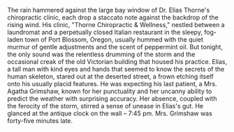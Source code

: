 The rain hammered against the large bay window of Dr. Elias Thorne's chiropractic clinic, each drop a staccato note against the backdrop of the rising wind.  His clinic, "Thorne Chiropractic & Wellness," nestled between a laundromat and a perpetually closed Italian restaurant in the sleepy, fog-laden town of Port Blossom, Oregon, usually hummed with the quiet murmur of gentle adjustments and the scent of peppermint oil. But tonight, the only sound was the relentless drumming of the storm and the occasional creak of the old Victorian building that housed his practice. Elias, a tall man with kind eyes and hands that seemed to know the secrets of the human skeleton, stared out at the deserted street, a frown etching itself onto his usually placid features. He was expecting his last patient, a Mrs. Agatha Grimshaw, known for her punctuality and her uncanny ability to predict the weather with surprising accuracy. Her absence, coupled with the ferocity of the storm, stirred a sense of unease in Elias's gut.  He glanced at the antique clock on the wall – 7:45 pm.  Mrs. Grimshaw was forty-five minutes late.
